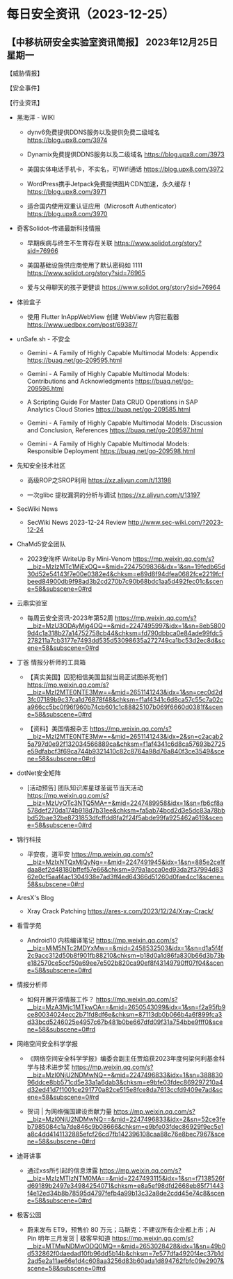 # 每日安全资讯（2023-12-25）

【中移杭研安全实验室资讯简报】
2023年12月25日 星期一
---------------------------
【威胁情报】

【安全事件】

【行业资讯】

- 黑海洋 - WIKI
  - dynv6免费提供DDNS服务以及提供免费二级域名
https://blog.upx8.com/3974

  - Dynamix免费提供DDNS服务以及二级域名
https://blog.upx8.com/3973

  - 美国实体电话手机卡，不实名，可Wifi通话
https://blog.upx8.com/3972

  - WordPress携手Jetpack免费提供图片CDN加速，永久缓存！
https://blog.upx8.com/3971

  - 适合国内使用双重认证应用（Microsoft Authenticator）
https://blog.upx8.com/3970

- 奇客Solidot–传递最新科技情报
  - 早期疾病与终生不生育存在关联
https://www.solidot.org/story?sid=76966

  - 美国基础设施供应商使用了默认密码如 1111
https://www.solidot.org/story?sid=76965

  - 爱与父母聊天的孩子更健谈
https://www.solidot.org/story?sid=76964

- 体验盒子
  - 使用 Flutter InAppWebView 创建 WebView 内容拦截器
https://www.uedbox.com/post/69387/

- unSafe.sh - 不安全
  - Gemini - A Family of Highly Capable Multimodal Models: Appendix
https://buaq.net/go-209595.html

  - Gemini -  A Family of Highly Capable Multimodal Models: Contributions and Acknowledgments
https://buaq.net/go-209596.html

  - A Scripting Guide For Master Data CRUD Operations in SAP Analytics Cloud Stories
https://buaq.net/go-209585.html

  - Gemini - A Family of Highly Capable Multimodal Models: Discussion and Conclusion, References
https://buaq.net/go-209597.html

  - Gemini - A Family of Highly Capable Multimodal Models: Responsible Deployment
https://buaq.net/go-209598.html

- 先知安全技术社区
  - 高级ROP之SROP利用
https://xz.aliyun.com/t/13198

  - 一次glibc 提权漏洞的分析与调试
https://xz.aliyun.com/t/13197

- SecWiki News
  - SecWiki News 2023-12-24 Review
http://www.sec-wiki.com/?2023-12-24

- ChaMd5安全团队
  - 2023安洵杯 WriteUp By Mini-Venom
https://mp.weixin.qq.com/s?__biz=MzIzMTc1MjExOQ==&mid=2247509836&idx=1&sn=19fedb65d30d52e54143f7e00e0382e4&chksm=e89d8f94dfea0682fce2219fcfbeed84900db9f98ad3b2cd270b7c90b68bdc1aa5d492fec01c&scene=58&subscene=0#rd

- 云鼎实验室
  - 每周云安全资讯-2023年第52周
https://mp.weixin.qq.com/s?__biz=MzU3ODAyMjg4OQ==&mid=2247495997&idx=1&sn=8eb58009d4c1a318b27a14752758cb44&chksm=fd790dbbca0e84ade99fdc5278211a7cb3177e7493dd535d53098635a272749ca1bc53d2ec8d&scene=58&subscene=0#rd

- 丁爸 情报分析师的工具箱
  - 【真实美国】囚犯相信美国监狱当局正试图杀死他们
https://mp.weixin.qq.com/s?__biz=MzI2MTE0NTE3Mw==&mid=2651141243&idx=1&sn=cec0d2d3fc07189b9c37ca1d76878f48&chksm=f1af4341c6d8ca57c55c7a02ca966cc5bc0f96f960b74cb601c1c88825107b069f6660d0381f&scene=58&subscene=0#rd

  - 【资料】美国情报杂志
https://mp.weixin.qq.com/s?__biz=MzI2MTE0NTE3Mw==&mid=2651141243&idx=2&sn=c2acab25a797d0e92f132034566889ca&chksm=f1af4341c6d8ca57693b2725e59dfabcf3f69ca744b9321410c82c8764a98d76a840f3ce3549&scene=58&subscene=0#rd

- dotNet安全矩阵
  - [活动预告] 团队知识库星球圣诞节当天活动
https://mp.weixin.qq.com/s?__biz=MzUyOTc3NTQ5MA==&mid=2247489958&idx=1&sn=fb6cf8a578def270da174b918d7b31ee&chksm=fa5ab74bcd2d3e5dc83a78bbbd52bae32be8731853dfcffdd8fa2f24f5abde99fa925462a619&scene=58&subscene=0#rd

- 锦行科技
  - 平安夜，道平安
https://mp.weixin.qq.com/s?__biz=MzIxNTQxMjQyNg==&mid=2247491945&idx=1&sn=885e2ce1fdaa8ef2d48180bffef57e66&chksm=979a1acca0ed93da2f37994d8362e0cf5aaf4ac1304938e7ad3ff4ed64366d51260d0fae4cc1&scene=58&subscene=0#rd

- AresX's Blog
  - Xray Crack Patching
https://ares-x.com/2023/12/24/Xray-Crack/

- 看雪学苑
  - Android10 内核编译笔记
https://mp.weixin.qq.com/s?__biz=MjM5NTc2MDYxMw==&mid=2458532503&idx=1&sn=d1a5f4f2c9acc312d50b8f901fb88210&chksm=b18d0a1d86fa830b66d3b73be182570ce5ccf50a69ee7e502b820ca90ef8f43149790ff07f04&scene=58&subscene=0#rd

- 情报分析师
  - 如何开展开源情报工作？
https://mp.weixin.qq.com/s?__biz=MzA3Mjc1MTkwOA==&mid=2650543099&idx=1&sn=f2a95fb9ce80034024ecc2b71fd8df6e&chksm=87113db0b066b4a6f899fca3d33bcd5246025e4957c67b481b0be667dfd09f31a754bbe9fff0&scene=58&subscene=0#rd

- 网络空间安全科学学报
  - 《网络空间安全科学学报》编委会副主任贾焰获2023年度何梁何利基金科学与技术进步奖
https://mp.weixin.qq.com/s?__biz=MzI0NjU2NDMwNQ==&mid=2247496833&idx=1&sn=38883096ddce8bb571cd5e33a1a6dab3&chksm=e9bfe03fdec869297210a4d32ed41d7f1001ce291770a82ce515e8fce8da7613ccfd9409e7ad&scene=58&subscene=0#rd

  - 贺词 | 为网络强国建设贡献力量
https://mp.weixin.qq.com/s?__biz=MzI0NjU2NDMwNQ==&mid=2247496833&idx=2&sn=52ce3feb7985084c1a7de846c9b08666&chksm=e9bfe03fdec86929f9ec5e1a8c4dd4141132885efcf26cd7fb142396108caa88c76e8bec7967&scene=58&subscene=0#rd

- 迪哥讲事
  - 通过xss所引起的信息泄露
https://mp.weixin.qq.com/s?__biz=MzIzMTIzNTM0MA==&mid=2247493115&idx=1&sn=f7138526fd69189b2497e34984254071&chksm=e8a5ef98dfd2668eb85f71443f4e12ed34b8b78595d4797fefb4a99b13c32a8de2cdd45e74c8&scene=58&subscene=0#rd

- 极客公园
  - 蔚来发布 ET9，预售价 80 万元；马斯克：不建议所有企业都上市；Ai Pin 明年三月发货 | 极客早知道
https://mp.weixin.qq.com/s?__biz=MTMwNDMwODQ0MQ==&mid=2653028428&idx=1&sn=49b0d532862f0daedad10fb96dd5b14b&chksm=7e577dfa4920f4ec37b1d2ad5e2a11ae66e1d4c608aa3256d83b60ada1d894762fbfc09e2907&scene=58&subscene=0#rd

